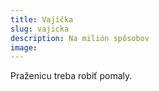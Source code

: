 ```yaml
---
title: Vajíčka
slug: vajicka
description: Na milión spôsobov
image:
---
```


Praženicu treba robiť pomaly.

